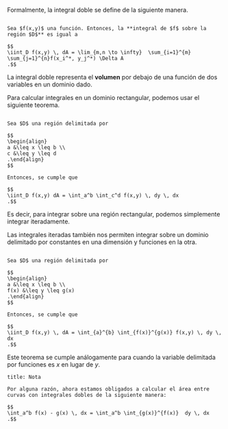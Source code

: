 Formalmente, la integral doble se define de la siguiente manera.

```ad-definition

Sea $f(x,y)$ una función. Entonces, la **integral de $f$ sobre la región $D$** es igual a

$$
\iint_D f(x,y) \, dA = \lim_{m,n \to \infty}  \sum_{i=1}^{m} \sum_{j=1}^{n}f(x_i^*, y_j^*) \Delta A
.$$

```

La integral doble representa el **volumen** por debajo de una función de dos variables en un dominio dado.

Para calcular integrales en un dominio rectangular, podemos usar el siguiente teorema.

```ad-theorem

Sea $D$ una región delimitada por

$$
\begin{align}
a &\leq x \leq b \\
c &\leq y \leq d
.\end{align}
$$

Entonces, se cumple que

$$
\iint_D f(x,y) dA = \int_a^b \int_c^d f(x,y) \, dy \, dx
.$$

```

Es decir, para integrar sobre una región rectangular, podemos simplemente integrar iteradamente.

Las integrales iteradas también nos permiten integrar sobre un dominio delimitado por constantes en una dimensión y funciones en la otra.

```ad-theorem

Sea $D$ una región delimitada por

$$
\begin{align}
a &\leq x \leq b \\
f(x) &\leq y \leq g(x)
.\end{align}
$$

Entonces, se cumple que

$$
\iint_D f(x,y) \, dA = \int_{a}^{b} \int_{f(x)}^{g(x)} f(x,y) \, dy \, dx
.$$

```

Este teorema se cumple análogamente para cuando la variable delimitada por funciones es $x$ en lugar de $y$.

```ad-note
title: Nota

Por alguna razón, ahora estamos obligados a calcular el área entre curvas con integrales dobles de la siguiente manera:

$$
\int_a^b f(x) - g(x) \, dx = \int_a^b \int_{g(x)}^{f(x)}  dy \, dx
.$$

```
